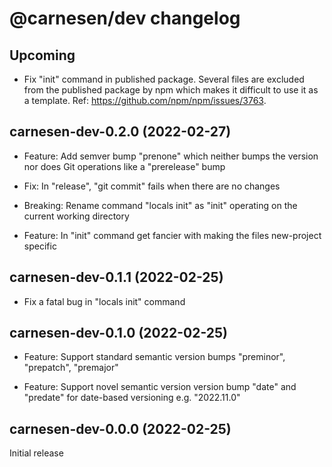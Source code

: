 # **@carnesen/dev** changelog

## Upcoming

- Fix "init" command in published package. Several files are excluded from the published package by npm which makes it difficult to use it as a template. Ref: https://github.com/npm/npm/issues/3763.

## carnesen-dev-0.2.0 (2022-02-27)

- Feature: Add semver bump "prenone" which neither bumps the version nor does Git operations like a "prerelease" bump

- Fix: In "release", "git commit" fails when there are no changes

- Breaking: Rename command "locals init" as "init" operating on the current working directory

- Feature: In "init" command get fancier with making the files new-project specific

## carnesen-dev-0.1.1 (2022-02-25)

- Fix a fatal bug in "locals init" command

## carnesen-dev-0.1.0 (2022-02-25)

- Feature: Support standard semantic version bumps "preminor", "prepatch", "premajor"

- Feature: Support novel semantic version version bump  "date" and "predate" for date-based versioning e.g. "2022.11.0"

## carnesen-dev-0.0.0 (2022-02-25)

Initial release
